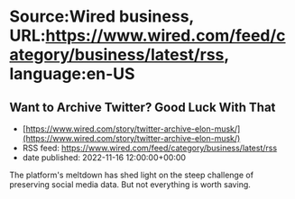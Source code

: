 # Source:Wired business, URL:https://www.wired.com/feed/category/business/latest/rss, language:en-US

## Want to Archive Twitter? Good Luck With That
 - [https://www.wired.com/story/twitter-archive-elon-musk/](https://www.wired.com/story/twitter-archive-elon-musk/)
 - RSS feed: https://www.wired.com/feed/category/business/latest/rss
 - date published: 2022-11-16 12:00:00+00:00

The platform's meltdown has shed light on the steep challenge of preserving social media data. But not everything is worth saving.

